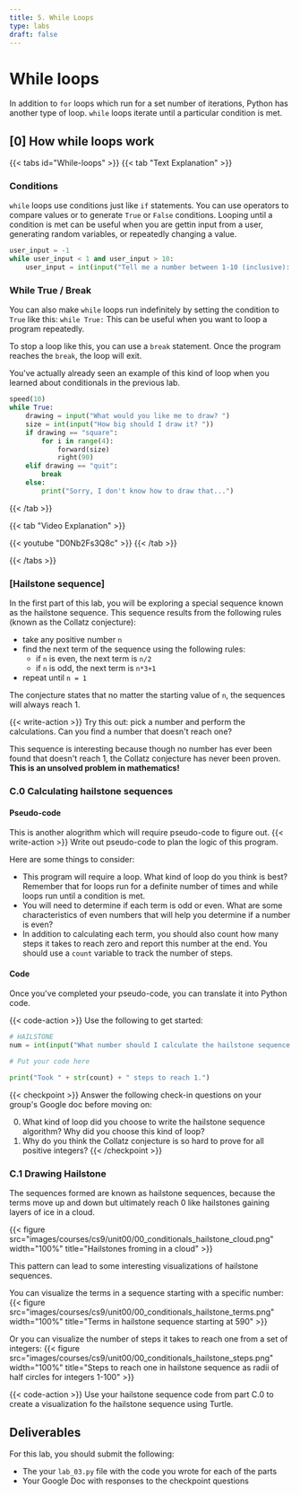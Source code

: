 ```yaml
---
title: 5. While Loops
type: labs
draft: false
---
```


# While loops

In addition to `for` loops which run for a set number of iterations, Python has another type
of loop. `while` loops iterate until a particular condition is met.
## [0] How while loops work
{{< tabs id="While-loops" >}}
{{< tab "Text Explanation" >}}
### Conditions
`while` loops use conditions just like `if` statements. You can use operators to compare
values or to generate `True` or `False` conditions. Looping until a condition is met
can be useful when you are gettin input from a user, generating random variables,
or repeatedly changing a value.

```python
user_input = -1
while user_input < 1 and user_input > 10:
    user_input = int(input("Tell me a number between 1-10 (inclusive): "))

```

### While True / Break
You can also make `while` loops run indefinitely by setting the condition to `True` like
this: `while True:`  This can be useful when you want to loop a program repeatedly.

To stop a loop like this, you can use a `break` statement. Once the program reaches the
`break`, the loop will exit.

You've actually already seen an example of this kind of loop when you learned about
conditionals in the previous lab.

```python
speed(10)
while True:
    drawing = input("What would you like me to draw? ")
    size = int(input("How big should I draw it? "))
    if drawing == "square":
        for i in range(4):
            forward(size)
            right(90)
    elif drawing == "quit":
        break
    else:
        print("Sorry, I don't know how to draw that...")
```
{{< /tab >}}

{{< tab "Video Explanation" >}}

{{< youtube "D0Nb2Fs3Q8c" >}}
{{< /tab >}}

{{< /tabs >}}



### [Hailstone sequence]
In the first part of this lab, you will be exploring a special sequence known as the
hailstone sequence. This sequence results from the following rules (known as the Collatz
conjecture):

- take any positive number `n`
- find the next term of the sequence using the following rules:
    - if `n` is even, the next term is `n/2`
    - if `n` is odd, the next term is `n*3+1`
- repeat until `n = 1`

The conjecture states that no matter the starting value of `n`, the sequences will always
reach 1.

{{< write-action >}} Try this out: pick a number and perform the calculations. Can you find a
number that doesn't reach one?

This sequence is interesting because though no number has ever been found that doesn't reach 1,
the Collatz conjecture has never been proven. **This is an unsolved problem in mathematics!**

### C.0 Calculating hailstone sequences

#### Pseudo-code
This is another alogrithm which will require pseudo-code to figure out.
{{< write-action >}} Write out pseudo-code to plan the logic of this program.

Here are some things to consider:
- This program will require a loop. What kind of loop do you think is best? Remember that
for loops run for a definite number of times and while loops run until a condition is met.
- You will need to determine if each term is odd or even. What are some characteristics
of even numbers that will help you determine if a number is even?
- In addition to calculating each term, you should also count how many steps it takes to
reach zero and report this number at the end. You should use a `count` variable
to track the number of steps.

#### Code
Once you've completed your pseudo-code, you can translate it into Python code.

{{< code-action >}} Use the following to get started:

```python
# HAILSTONE
num = int(input("What number should I calculate the hailstone sequence of? "))

# Put your code here

print("Took " + str(count) + " steps to reach 1.")
```

{{< checkpoint >}}
Answer the following check-in questions on your group's Google doc before moving on:

0. What kind of loop did you choose to write the hailstone sequence algorithm? Why did you choose
this kind of loop?
0. Why do you think the Collatz conjecture is so hard to prove for all positive integers?
{{< /checkpoint >}}

### C.1 Drawing Hailstone
The sequences formed are known as hailstone sequences, because the terms move up
and down but ultimately reach 0 like hailstones gaining layers of ice in a cloud.

{{< figure src="images/courses/cs9/unit00/00_conditionals_hailstone_cloud.png" width="100%" title="Hailstones froming in a cloud" >}}

This pattern can lead to some interesting visualizations of hailstone sequences.

You can visualize the terms in a sequence starting with a specific number:
{{< figure src="images/courses/cs9/unit00/00_conditionals_hailstone_terms.png" width="100%" title="Terms in hailstone sequence starting at 590" >}}

Or you can visualize the number of steps it takes to reach one from a set of integers:
{{< figure src="images/courses/cs9/unit00/00_conditionals_hailstone_steps.png" width="100%" title="Steps to reach one in hailstone sequence as radii of half circles for integers 1-100" >}}

{{< code-action >}} Use your hailstone sequence code from part C.0 to create a visualization fo the
hailstone sequence using Turtle.

## Deliverables
For this lab, you should submit the following:
- The your `lab_03.py` file with the code you wrote for each of the parts
- Your Google Doc with responses to the checkpoint questions
